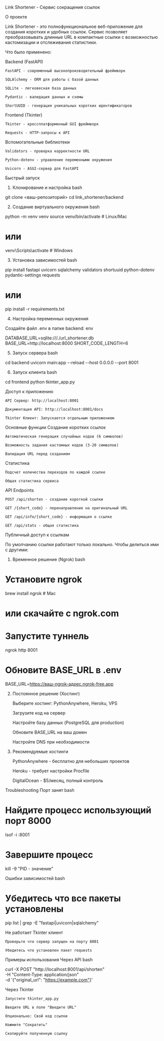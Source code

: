 Link Shortener - Сервис сокращения ссылок

О проекте

Link Shortener - это полнофункциональное веб-приложение для создания коротких и удобных ссылок. Сервис позволяет преобразовывать длинные URL в компактные ссылки с возможностью кастомизации и отслеживания статистики.

Что было применено:

Backend (FastAPI)

    FastAPI - современный высокопроизводительный фреймворк

    SQLAlchemy - ORM для работы с базой данных

    SQLite - легковесная база данных

    Pydantic - валидация данных и схемы

    ShortUUID - генерация уникальных коротких идентификаторов

Frontend (Tkinter)

    Tkinter - кроссплатформенный GUI фреймворк

    Requests - HTTP-запросы к API

Вспомогательные библиотеки

    Validators - проверка корректности URL

    Python-dotenv - управление переменными окружения

    Uvicorn - ASGI-сервер для FastAPI

Быстрый запуск
1. Клонирование и настройка
bash

git clone <ваш-репозиторий>
cd link_shortener/backend

2. Создание виртуального окружения
bash

python -m venv venv
source venv/bin/activate  # Linux/Mac
# или
venv\Scripts\activate     # Windows

3. Установка зависимостей
bash

pip install fastapi uvicorn sqlalchemy validators shortuuid python-dotenv pydantic-settings requests
# или
pip install -r requirements.txt

4. Настройка переменных окружения

Создайте файл .env в папке backend:
env

DATABASE_URL=sqlite:///./url_shortener.db
BASE_URL=http://localhost:8000
SHORT_CODE_LENGTH=6

5. Запуск сервера
bash

cd backend
uvicorn main:app --reload --host 0.0.0.0 --port 8001

6. Запуск клиента
bash

cd frontend
python tkinter_app.py

Доступ к приложению

    API Сервер: http://localhost:8001

    Документация API: http://localhost:8001/docs

    Tkinter Клиент: Запускается отдельным приложением

Основные функции
Создание коротких ссылок

    Автоматическая генерация случайных кодов (6 символов)

    Возможность задания кастомных кодов (3-20 символов)

    Валидация URL перед созданием

Статистика

    Подсчет количества переходов по каждой ссылке

    Общая статистика сервиса

API Endpoints

    POST /api/shorten - создание короткой ссылки

    GET /{short_code} - перенаправление на оригинальный URL

    GET /api/info/{short_code} - информация о ссылке

    GET /api/stats - общая статистика

Публичный доступ к ссылкам

По умолчанию ссылки работают только локально. Чтобы делиться ими с другими:
1. Временное решение (Ngrok)
bash

# Установите ngrok
brew install ngrok  # Mac
# или скачайте с ngrok.com

# Запустите туннель
ngrok http 8001

# Обновите BASE_URL в .env
BASE_URL=https://ваш-ngrok-адрес.ngrok-free.app

2. Постоянное решение (Хостинг)

    Выберите хостинг: PythonAnywhere, Heroku, VPS

    Загрузите код на сервер

    Настройте базу данных (PostgreSQL для production)

    Обновите BASE_URL на ваш домен

    Настройте DNS при необходимости

3. Рекомендуемые хостинги

    PythonAnywhere - бесплатно для небольших проектов

    Heroku - требует настройки Procfile

    DigitalOcean - $5/месяц, полный контроль

Troubleshooting
Порт занят
bash

# Найдите процесс использующий порт 8000
lsof -i :8001

# Завершите процесс
kill -9 "PID - значение"

Ошибки зависимостей
bash

# Убедитесь что все пакеты установлены
pip list | grep -E "fastapi|uvicorn|sqlalchemy"

Не работает Tkinter клиент

    Проверьте что сервер запущен на порту 8001

    Убедитесь что установлен пакет requests

Примеры использования
Через API
bash

curl -X POST "http://localhost:8001/api/shorten" \
  -H "Content-Type: application/json" \
  -d '{"original_url": "https://example.com"}'

Через Tkinter

    Запустите tkinter_app.py

    Введите URL в поле "Введите URL"

    Опционально: Свой код ссылки

    Нажмите "Сократить"

    Скопируйте полученную ссылку
